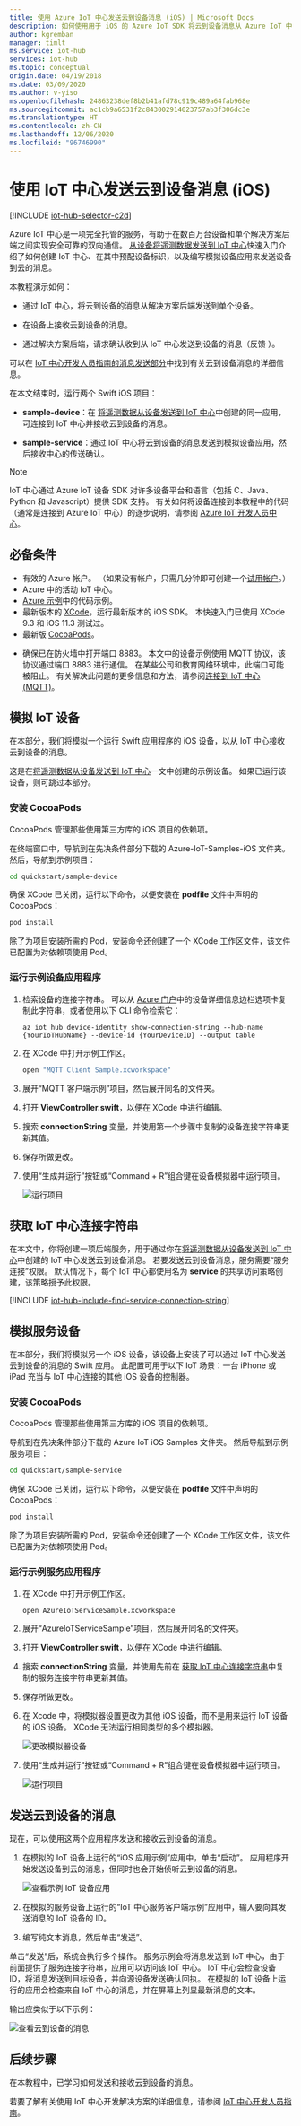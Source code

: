 ```yaml
---
title: 使用 Azure IoT 中心发送云到设备消息 (iOS) | Microsoft Docs
description: 如何使用用于 iOS 的 Azure IoT SDK 将云到设备消息从 Azure IoT 中心发送到设备。
author: kgremban
manager: timlt
ms.service: iot-hub
services: iot-hub
ms.topic: conceptual
origin.date: 04/19/2018
ms.date: 03/09/2020
ms.author: v-yiso
ms.openlocfilehash: 24863238def8b2b41afd78c919c489a64fab968e
ms.sourcegitcommit: ac1cb9a6531f2c843002914023757ab3f306dc3e
ms.translationtype: HT
ms.contentlocale: zh-CN
ms.lasthandoff: 12/06/2020
ms.locfileid: "96746990"
---
```

# <a name="send-cloud-to-device-messages-with-iot-hub-ios"></a>使用 IoT 中心发送云到设备消息 (iOS)
[!INCLUDE [iot-hub-selector-c2d](../../includes/iot-hub-selector-c2d.md)]

Azure IoT 中心是一项完全托管的服务，有助于在数百万台设备和单个解决方案后端之间实现安全可靠的双向通信。 [从设备将遥测数据发送到 IoT 中心](quickstart-send-telemetry-ios.md)快速入门介绍了如何创建 IoT 中心、在其中预配设备标识，以及编写模拟设备应用来发送设备到云的消息。

本教程演示如何：

* 通过 IoT 中心，将云到设备的消息从解决方案后端发送到单个设备。
* 在设备上接收云到设备的消息。

* 通过解决方案后端，请求确认收到从 IoT 中心发送到设备的消息（反馈  ）。

可以在 [IoT 中心开发人员指南的消息发送部分](iot-hub-devguide-messaging.md)中找到有关云到设备消息的详细信息。

在本文结束时，运行两个 Swift iOS 项目：

* **sample-device**：在 [将遥测数据从设备发送到 IoT 中心](quickstart-send-telemetry-ios.md)中创建的同一应用，可连接到 IoT 中心并接收云到设备的消息。

* **sample-service**：通过 IoT 中心将云到设备的消息发送到模拟设备应用，然后接收中心的传送确认。

> [!NOTE]
> IoT 中心通过 Azure IoT 设备 SDK 对许多设备平台和语言（包括 C、Java、Python 和 Javascript）提供 SDK 支持。 有关如何将设备连接到本教程中的代码（通常是连接到 Azure IoT 中心）的逐步说明，请参阅 [Azure IoT 开发人员中心](https://www.azure.com/develop/iot)。

## <a name="prerequisites"></a>必备条件
- 有效的 Azure 帐户。 （如果没有帐户，只需几分钟即可创建一个[试用帐户](https://www.microsoft.com/china/azure/index.html?fromtype=cn/)。）
- Azure 中的活动 IoT 中心。 
- [Azure 示例](https://github.com/Azure-Samples/azure-iot-samples-ios/archive/master.zip)中的代码示例。
- 最新版本的 [XCode](https://developer.apple.com/xcode/)，运行最新版本的 iOS SDK。 本快速入门已使用 XCode 9.3 和 iOS 11.3 测试过。
- 最新版 [CocoaPods](https://guides.cocoapods.org/using/getting-started.html)。

* 确保已在防火墙中打开端口 8883。 本文中的设备示例使用 MQTT 协议，该协议通过端口 8883 进行通信。 在某些公司和教育网络环境中，此端口可能被阻止。 有关解决此问题的更多信息和方法，请参阅[连接到 IoT 中心(MQTT)](iot-hub-mqtt-support.md#connecting-to-iot-hub)。

## <a name="simulate-an-iot-device"></a>模拟 IoT 设备
在本部分，我们将模拟一个运行 Swift 应用程序的 iOS 设备，以从 IoT 中心接收云到设备的消息。 

这是在[将遥测数据从设备发送到 IoT 中心](quickstart-send-telemetry-ios.md)一文中创建的示例设备。 如果已运行该设备，则可跳过本部分。

### <a name="install-cocoapods"></a>安装 CocoaPods

CocoaPods 管理那些使用第三方库的 iOS 项目的依赖项。

在终端窗口中，导航到在先决条件部分下载的 Azure-IoT-Samples-iOS 文件夹。 然后，导航到示例项目：

```sh
cd quickstart/sample-device
```

确保 XCode 已关闭，运行以下命令，以便安装在 **podfile** 文件中声明的 CocoaPods：

```sh
pod install
```

除了为项目安装所需的 Pod，安装命令还创建了一个 XCode 工作区文件，该文件已配置为对依赖项使用 Pod。 

### <a name="run-the-sample-device-application"></a>运行示例设备应用程序 

1. 检索设备的连接字符串。 可以从 [Azure 门户](https://portal.azure.cn)中的设备详细信息边栏选项卡复制此字符串，或者使用以下 CLI 命令检索它： 

    ```azurecli
    az iot hub device-identity show-connection-string --hub-name {YourIoTHubName} --device-id {YourDeviceID} --output table
    ```

1. 在 XCode 中打开示例工作区。

   ```sh
   open "MQTT Client Sample.xcworkspace"
   ```

2. 展开“MQTT 客户端示例”项目，然后展开同名的文件夹。   
3. 打开 **ViewController.swift**，以便在 XCode 中进行编辑。 
4. 搜索 **connectionString** 变量，并使用第一个步骤中复制的设备连接字符串更新其值。
5. 保存所做更改。 
6. 使用“生成并运行”按钮或“Command + R”组合键在设备模拟器中运行项目。   

   ![运行项目](media/iot-hub-ios-swift-c2d/run-sample.png)

## <a name="get-the-iot-hub-connection-string"></a>获取 IoT 中心连接字符串

在本文中，你将创建一项后端服务，用于通过你在[将遥测数据从设备发送到 IoT 中心](quickstart-send-telemetry-ios.md)中创建的 IoT 中心发送云到设备消息。 若要发送云到设备消息，服务需要“服务连接”权限。  默认情况下，每个 IoT 中心都使用名为 **service** 的共享访问策略创建，该策略授予此权限。

[!INCLUDE [iot-hub-include-find-service-connection-string](../../includes/iot-hub-include-find-service-connection-string.md)]

## <a name="simulate-a-service-device"></a>模拟服务设备

在本部分，我们将模拟另一个 iOS 设备，该设备上安装了可以通过 IoT 中心发送云到设备的消息的 Swift 应用。 此配置可用于以下 IoT 场景：一台 iPhone 或 iPad 充当与 IoT 中心连接的其他 iOS 设备的控制器。 

### <a name="install-cocoapods"></a>安装 CocoaPods

CocoaPods 管理那些使用第三方库的 iOS 项目的依赖项。

导航到在先决条件部分下载的 Azure IoT iOS Samples 文件夹。 然后导航到示例服务项目：

```sh
cd quickstart/sample-service
```

确保 XCode 已关闭，运行以下命令，以便安装在 **podfile** 文件中声明的 CocoaPods：

```sh
pod install
```

除了为项目安装所需的 Pod，安装命令还创建了一个 XCode 工作区文件，该文件已配置为对依赖项使用 Pod。

### <a name="run-the-sample-service-application"></a>运行示例服务应用程序

1. 在 XCode 中打开示例工作区。

   ```sh
   open AzureIoTServiceSample.xcworkspace
   ```

3. 展开“AzureIoTServiceSample”项目，然后展开同名的文件夹。   
4. 打开 **ViewController.swift**，以便在 XCode 中进行编辑。 
4. 搜索 **connectionString** 变量，并使用先前在 [获取 IoT 中心连接字符串](#get-the-iot-hub-connection-string)中复制的服务连接字符串更新其值。
6. 保存所做更改。 
7. 在 Xcode 中，将模拟器设置更改为其他 iOS 设备，而不是用来运行 IoT 设备的 iOS 设备。 XCode 无法运行相同类型的多个模拟器。 

   ![更改模拟器设备](media/iot-hub-ios-swift-c2d/change-device.png)

8. 使用“生成并运行”按钮或“Command + R”组合键在设备模拟器中运行项目。   

   ![运行项目](media/iot-hub-ios-swift-c2d/run-app.png)


## <a name="send-a-cloud-to-device-message"></a>发送云到设备的消息
现在，可以使用这两个应用程序发送和接收云到设备的消息。

1. 在模拟的 IoT 设备上运行的“iOS 应用示例”应用中，单击“启动”。   应用程序开始发送设备到云的消息，但同时也会开始侦听云到设备的消息。 

   ![查看示例 IoT 设备应用](media/iot-hub-ios-swift-c2d/view-d2c.png)

2. 在模拟的服务设备上运行的“IoT 中心服务客户端示例”应用中，输入要向其发送消息的 IoT 设备的 ID。  

3. 编写纯文本消息，然后单击“发送”。  

单击“发送”后，系统会执行多个操作。 服务示例会将消息发送到 IoT 中心，由于前面提供了服务连接字符串，应用可以访问该 IoT 中心。 IoT 中心会检查设备 ID，将消息发送到目标设备，并向源设备发送确认回执。 在模拟的 IoT 设备上运行的应用会检查来自 IoT 中心的消息，并在屏幕上列显最新消息的文本。

输出应类似于以下示例：

   ![查看云到设备的消息](media/iot-hub-ios-swift-c2d/view-c2d.png)


## <a name="next-steps"></a>后续步骤
在本教程中，已学习如何发送和接收云到设备的消息。 


若要了解有关使用 IoT 中心开发解决方案的详细信息，请参阅 [IoT 中心开发人员指南](iot-hub-devguide.md)。
